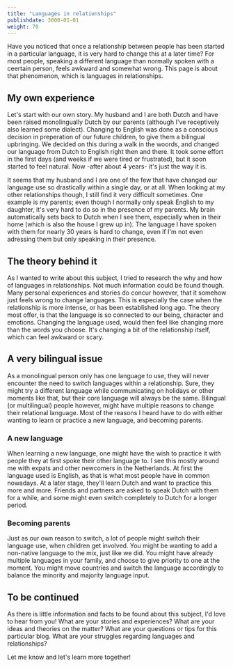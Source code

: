 ```yaml
---
title: "Languages in relationships"
publishdate: 3000-01-01
weight: 70
---
```


Have you noticed that once a relationship between people has been started in a particular language, it is very hard to change this at a later time? For most people, speaking a different language than normally spoken with a ceertain person, feels awkward and somewhat wrong. This page is about that phenomenon, which is languages in relationships.

## My own experience
Let's start with our own story. My husband and I are both Dutch and have been raised monolingually Dutch by our parents (although I've receptively also learned some dialect). Changing to English was done as a conscious decision in preperation of our future children, to give them a bilingual upbringing. We decided on this during a walk in the woords, and changed our language from Dutch to English right then and there. It took some effort in the first days (and weeks if we were tired or frustrated), but it soon started to feel natural. Now -after about 4 years- it's just the way it is. 

It seems that my husband and I are one of the few that have changed our language use so drastically within a single day, or at all. When looking at my other relationships though, I still find it very difficult sometimes. One example is my parents; even though I normally only speak English to my daughter, it's very hard to do so in the presence of my parents. My brain automatically sets back to Dutch when I see them, especially when in their home (which is also the house I grew up in). The language I have spoken with them for nearly 30 years is hard to change, even if I'm not even adressing them but only speaking in their presence. 

## The theory behind it
As I wanted to write about this subject, I tried to research the why and how of languages in relationships. Not much information could be found though. Many personal experiences and stories do concur however, that it somehow just feels wrong to change languages. This is especially the case when the relationship is more intense, or has been established long ago. The theory most offer, is that the language is so connected to our being, character and emotions. Changing the language used, would then feel like changing more than the words you choose. It's changing a bit of the relationship itself, which can feel awkward or scary. 

## A very bilingual issue
As a monolingual person only has one language to use, they will never encounter the need to switch languages within a relationship. Sure, they might try a different language while communicating on holidays or other moments like that, but their core language will always be the same. Bilingual (or multilingual) people however, might have multiple reasons to change their relational language. Most of the reasons I heard have to do with either wanting to learn or practice a new language, and becoming parents.

### A new language
When learning a new language, one might have the wish to practice it with people they at first spoke their other language to. I see this mostly around me with expats and other newcomers in the Netherlands. At first the language used is English, as that is what most people have in common nowadays. At a later stage, they'll learn Dutch and want to practice this more and more. Friends and partners are asked to speak Dutch with them for a while, and some might even switch completely to Dutch for a longer period. 

### Becoming parents
Just as our own reason to switch, a lot of people might switch their language use, when children get involved. You might be wanting to add a non-native language to the mix, just like we did. You might have already multiple languages in your family, and choose to give priority to one at the moment. You might move countries and switch the language accordingly to balance the minority and majority language input. 

## To be continued
As there is little information and facts to be found about this subject, I'd love to hear from you! 
What are your stories and experiences?
What are your ideas and theories on the matter?
What are your questions or tips for this particular blog. 
What are your struggles regarding languages and relationships?

Let me know and let's learn more together!

